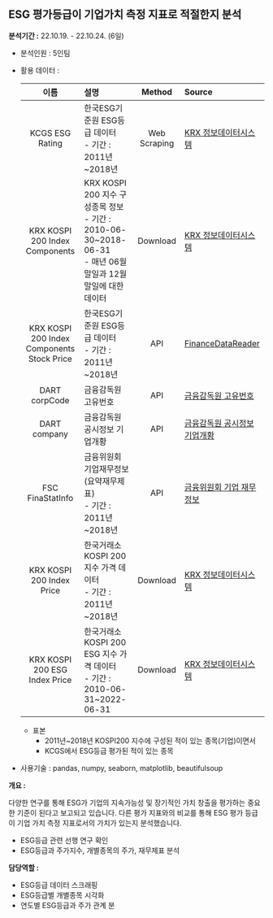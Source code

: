 ## ESG 평가등급이 기업가치 측정 지표로 적절한지 분석
__분석기간 :__ 22.10.19. - 22.10.24. (6일)

- 분석인원 : 5인팀
- 활용 데이터 :

  |이름|설명|Method|Source|
  |:---:|:---|:---:|:---|
  |KCGS ESG Rating|한국ESG기준원 ESG등급 데이터</br>- 기간 : 2011년~2018년|Web Scraping|[KRX 정보데이터시스템](http://data.krx.co.kr/contents/MDC/HARD/hardController/MDCHARD050.cmd#none)|
  |KRX KOSPI 200 Index Components|KRX KOSPI 200 지수 구성종목 정보</br>- 기간 : 2010-06-30~2018-06-31</br>- 매년 06월 말일과 12월 말일에 대한 데이터|Download|[KRX 정보데이터시스템](http://data.krx.co.kr/contents/MDC/MDI/mdiLoader/index.cmd?menuId=MDC0201010106)|
  |KRX KOSPI 200 Index Components</br>Stock Price|한국ESG기준원 ESG등급 데이터</br>- 기간 : 2011년~2018년|API|[FinanceDataReader](https://github.com/financedata-org/FinanceDataReader)|
  |DART corpCode|금융감독원 고유번호|API|[금융감독원 고유번호](https://opendart.fss.or.kr/guide/detail.do?apiGrpCd=DS001&apiId=2019018)|
  |DART company|금융감독원 공시정보 기업개황|API|[금융감독원 공시정보 기업개황](https://opendart.fss.or.kr/guide/detail.do?apiGrpCd=DS001&apiId=2019002)|
  |FSC FinaStatInfo|금융위원회 기업재무정보 (요약재무제표)</br>- 기간 : 2011년~2018년|API|[금융위원회 기업 재무정보](https://www.data.go.kr/tcs/dss/selectApiDataDetailView.do?publicDataPk=15043459)|
  |KRX KOSPI 200 Index Price|한국거래소 KOSPI 200 지수 가격 데이터</br>- 기간 : 2011년~2018년|Download|[KRX 정보데이터시스템](http://data.krx.co.kr/contents/MDC/MDI/mdiLoader/index.cmd?menuId=MDC0201010105)|
  |KRX KOSPI 200 ESG Index Price|한국거래소 KOSPI 200 ESG 지수 가격 데이터</br>- 기간 : 2010-06-31~2022-06-31|Download|[KRX 정보데이터시스템](http://data.krx.co.kr/contents/MDC/MDI/mdiLoader/index.cmd?menuId=MDC0201010105)|

  - 표본
     - 2011년~2018년 KOSPI200 지수에 구성된 적이 있는 종목(기업)이면서
     - KCGS에서 ESG등급 평가된 적이 있는 종목
- 사용기술 : pandas, numpy, seaborn, matplotlib, beautifulsoup

__개요 :__ 

다양한 연구를 통해 ESG가 기업의 지속가능성 및 장기적인 가치 창출을 평가하는 중요한
기준이 된다고 보고되고 있습니다. 다른 평가 지표와의 비교를 통해 ESG 평가 등급이 기업
가치 측정 지표로서의 가치가 있는지 분석했습니다.
- ESG등급 관련 선행 연구 확인
- ESG등급과 주가지수, 개별종목의 주가, 재무제표 분석

__담당역할 :__

- ESG등급 데이터 스크래핑
- ESG등급별 개별종목 시각화
- 연도별 ESG등급과 주가 관계 분
